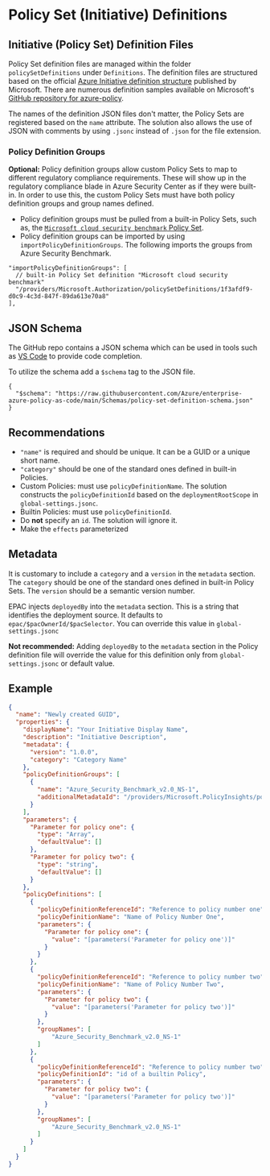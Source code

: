 # Policy Set (Initiative) Definitions

## Initiative (Policy Set) Definition Files

Policy Set definition files are managed within the folder `policySetDefinitions` under `Definitions`. The definition files are structured based on the official [Azure Initiative definition structure](https://docs.microsoft.com/en-us/azure/governance/policy/concepts/initiative-definition-structure) published by Microsoft. There are numerous definition samples available on Microsoft's [GitHub repository for azure-policy](https://github.com/Azure/azure-policy/tree/master/built-in-policies/policySetDefinitions).

The names of the definition JSON files don't matter, the Policy Sets are registered based on the `name` attribute. The solution also allows the use of JSON with comments by using `.jsonc` instead of `.json` for the file extension.

### Policy Definition Groups

**Optional:** Policy definition groups allow custom Policy Sets to map to different regulatory compliance requirements. These will show up in the regulatory compliance blade in Azure Security Center as if they were built-in. In order to use this, the custom Policy Sets must have both policy definition groups and group names defined.

- Policy definition groups must be pulled from a built-in Policy Sets, such as, the [`Microsoft cloud security benchmark` Policy Set](https://github.com/Azure/azure-policy/blob/master/built-in-policies/policySetDefinitions/Security%20Center/AzureSecurityCenter.json).
- Policy definition groups can be imported by using `importPolicyDefinitionGroups`. The following imports the groups from Azure Security Benchmark.

```jsonc
"importPolicyDefinitionGroups": [
  // built-in Policy Set definition "Microsoft cloud security benchmark"
  "/providers/Microsoft.Authorization/policySetDefinitions/1f3afdf9-d0c9-4c3d-847f-89da613e70a8"
],
```

## JSON Schema

The GitHub repo contains a JSON schema which can be used in tools such as [VS Code](https://code.visualstudio.com/Docs/languages/json#_json-schemas-and-settings) to provide code completion.

To utilize the schema add a ```$schema``` tag to the JSON file.

```
{
  "$schema": "https://raw.githubusercontent.com/Azure/enterprise-azure-policy-as-code/main/Schemas/policy-set-definition-schema.json"
}
```

## Recommendations

* `"name"` is required and should be unique. It can be a GUID or a unique short name.
* `"category"` should be one of the standard ones defined in built-in Policies.
* Custom Policies: must use `policyDefinitionName`. The solution constructs the `policyDefinitionId` based on the `deploymentRootScope` in `global-settings.jsonc`.
* Builtin Policies: must use `policyDefinitionId`.
* Do **not** specify an `id`. The solution will ignore it.
* Make  the `effects` parameterized

## Metadata

It is customary to include a `category` and a `version` in the `metadata` section. The `category` should be one of the standard ones defined in built-in Policy Sets. The `version` should be a semantic version number.

EPAC injects `deployedBy` into the `metadata` section. This is a string that identifies the deployment source. It defaults to `epac/$pacOwnerId/$pacSelector`. You can override this value in `global-settings.jsonc`

**Not recommended:** Adding `deployedBy` to the `metadata` section in the Policy definition file will override the value for this definition only from `global-settings.jsonc` or default value.

## Example

```json
{
  "name": "Newly created GUID",
  "properties": {
    "displayName": "Your Initiative Display Name",
    "description": "Initiative Description",
    "metadata": {
      "version": "1.0.0",
      "category": "Category Name"
    },
    "policyDefinitionGroups": [
      {
        "name": "Azure_Security_Benchmark_v2.0_NS-1",
        "additionalMetadataId": "/providers/Microsoft.PolicyInsights/policyMetadata/Azure_Security_Benchmark_v2.0_NS-1"
      }
    ],
    "parameters": {
      "Parameter for policy one": {
        "type": "Array",
        "defaultValue": []
      },
      "Parameter for policy two": {
        "type": "string",
        "defaultValue": []
      }
    },
    "policyDefinitions": [
      {
        "policyDefinitionReferenceId": "Reference to policy number one",
        "policyDefinitionName": "Name of Policy Number One",
        "parameters": {
          "Parameter for policy one": {
            "value": "[parameters('Parameter for policy one')]"
          }
        }
      },
      {
        "policyDefinitionReferenceId": "Reference to policy number two",
        "policyDefinitionName": "Name of Policy Number Two",
        "parameters": {
          "Parameter for policy two": {
            "value": "[parameters('Parameter for policy two')]"
          }
        },
        "groupNames": [
            "Azure_Security_Benchmark_v2.0_NS-1"
        ]
      },
      {
        "policyDefinitionReferenceId": "Reference to policy number two",
        "policyDefinitionId": "id of a builtin Policy",
        "parameters": {
          "Parameter for policy two": {
            "value": "[parameters('Parameter for policy two')]"
          }
        },
        "groupNames": [
            "Azure_Security_Benchmark_v2.0_NS-1"
        ]
      }
    ]
  }
}
```
